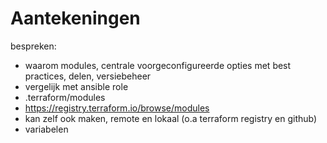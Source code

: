 # Aantekeningen

bespreken:

- waarom modules, centrale voorgeconfigureerde opties met best practices, delen, versiebeheer
- vergelijk met ansible role
- .terraform/modules
- https://registry.terraform.io/browse/modules
- kan zelf ook maken, remote en lokaal (o.a terraform registry en github)
- variabelen 
